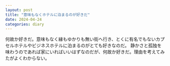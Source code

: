 ```yaml
---
layout: post
title: "意味もなくホテルに泊まるのが好きだ"
date: 2024-04-24
categories: diary
---
```


何故か好きだ。意味もなく縁もゆかりも無い街へ行き、とくに有名でもないカプセルホテルやビジネスホテルに泊まるのがとても好きなのだ。
静かさと孤独を味わうのであれば家にいればいいはずなのだが、何故か好きだ。理由を考えてみたがよくわからない。